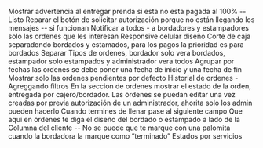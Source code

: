 Mostrar advertencia al entregar prenda si esta no esta pagada al 100% -- Listo
Reparar el botón de solicitar autorización porque no están llegando los mensajes --  si funcionan
Notificar a todos - a bordadores y estampadores solo las ordenes que les interesan
Responsive celular diseño
Corte de caja separadondo bordados y estamados, para los pagos la prioridad es para bordados
Separar Tipos de ordenes, bordador solo vera bordados, estampador solo estampados y administrador vera todos
Agrupar por fechas las ordenes se debe poner una fecha de inicio y una fecha de fin
Mostrar solo las ordenes pendientes por defecto
Historial de ordenes - Agreggando filtros
En la seccion de ordenes mostrar el estado de la orden, entregada por cajero/bordador.
Las órdenes se puedan editar una vez creadas por previa autorización de un administrador, ahorita solo los admin pueden hacerlo
Cuando termines de llenar pase al siguiente campo
Que aquí en órdenes te diga el diseño del bordado o estampado a lado de la Columna del cliente -- No se puede
que te marque con una palomita cuando la bordadora la marque como “terminado”
Estados por servicios
